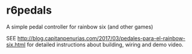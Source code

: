 # r6pedals
A simple pedal controller for rainbow six (and other games)

SEE http://blog.capitanpenurias.com/2017/03/pedales-para-el-rainbow-six.html for detailed instructions about building, wiring and demo video.
